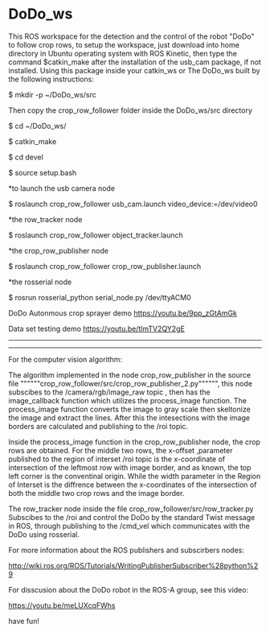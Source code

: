 # DoDo_ws 
This ROS workspace for the detection and the control of the robot "DoDo" to follow crop rows, to setup the workspace, just download into home directory in Ubuntu operating system with ROS Kinetic, then type the command $catkin_make after the installation of the usb_cam package, if not installed.
Using this package inside your catkin_ws or The DoDo_ws built by the following instructions:

$ mkdir -p ~/DoDo_ws/src

Then copy the crop_row_follower folder inside the DoDo_ws/src directory 

$ cd ~/DoDo_ws/

$ catkin_make

$ cd devel

$ source setup.bash

  

*to launch the usb camera node 

$ roslaunch crop_row_follower usb_cam.launch video_device:=/dev/video0

*the row_tracker node

$ roslaunch crop_row_follower object_tracker.launch

*the crop_row_publisher node 

$ roslaunch crop_row_follower crop_row_publisher.launch

*the rosserial node 

$ rosrun rosserial_python serial_node.py /dev/ttyACM0

DoDo Autonmous crop sprayer demo https://youtu.be/9pp_zGtAmGk 

Data set testing demo https://youtu.be/tlmTV2QY2gE 

 _________________________________
 __________________________________
 
 For the computer vision algorithm:
 
The algorithm implemented in the node crop_row_publisher in the source file """"""crop_row_follower/src/crop_row_publisher_2.py"""""", this node subscibes to the /camera/rgb/image_raw topic , then has the image_callback function which utilizes the process_image function. The process_image function converts the image to gray scale then skeltonize the image and extract the lines. After this the intesections with the image borders are calculated and publishing to the /roi topic.

Inside the process_image function in the crop_row_publisher node, the crop rows are obtained. For the middle two rows, the x-offset ,parameter published to the region of interset /roi topic is the x-coordinate of intersection of the leftmost row with image border, and as known, the top left corner is the conventinal origin. While the width parameter in the Region of Interset is the diffrence between the x-coordinates of the intersection of both the middle two crop rows and the image border.

The row_tracker node inside the file crop_row_follower/src/row_tracker.py Subscibes to the /roi and control the DoDo by the standard Twist message in ROS, through publishing to the /cmd_vel which communicates with the DoDo using rosserial.

For more information about the ROS publishers and subscirbers nodes:

http://wiki.ros.org/ROS/Tutorials/WritingPublisherSubscriber%28python%29 
 
For disscusion about the DoDo robot in the ROS-A group, see this video:

https://youtu.be/meLUXcqFWhs 

 
 
 have fun!
